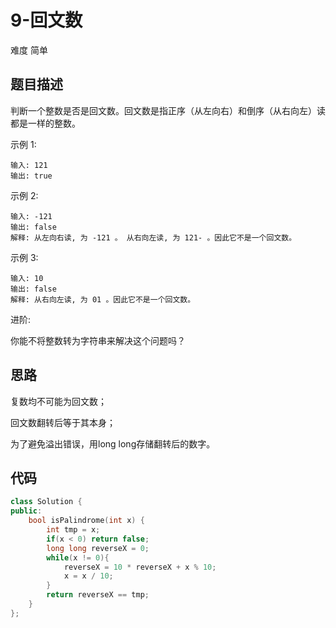 # 9-回文数

难度 简单



## 题目描述

判断一个整数是否是回文数。回文数是指正序（从左向右）和倒序（从右向左）读都是一样的整数。

示例 1:
```
输入: 121
输出: true
```
示例 2:
```
输入: -121
输出: false
解释: 从左向右读, 为 -121 。 从右向左读, 为 121- 。因此它不是一个回文数。
```
示例 3:
```
输入: 10
输出: false
解释: 从右向左读, 为 01 。因此它不是一个回文数。
```
进阶:

你能不将整数转为字符串来解决这个问题吗？



## 思路

复数均不可能为回文数；

回文数翻转后等于其本身；

为了避免溢出错误，用long long存储翻转后的数字。



## 代码

```c++
class Solution {
public:
    bool isPalindrome(int x) {
        int tmp = x;
        if(x < 0) return false;
        long long reverseX = 0;
        while(x != 0){
            reverseX = 10 * reverseX + x % 10;
            x = x / 10;
        }
        return reverseX == tmp;
    }
};
```

